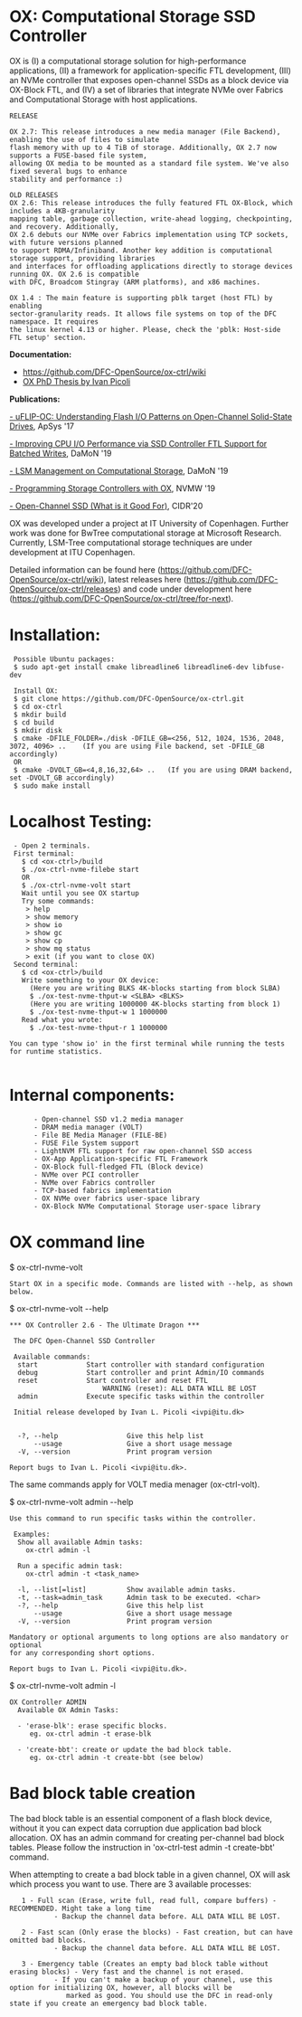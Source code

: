 # OX: Computational Storage SSD Controller

OX is (I) a computational storage solution for high-performance applications, (II) a framework for application-specific FTL development, (III) an NVMe controller that exposes open-channel SSDs as a block device via OX-Block FTL, and (IV) a set of libraries that integrate NVMe over Fabrics and Computational Storage with host applications.

```
RELEASE

OX 2.7: This release introduces a new media manager (File Backend), enabling the use of files to simulate
flash memory with up to 4 TiB of storage. Additionally, OX 2.7 now supports a FUSE-based file system,
allowing OX media to be mounted as a standard file system. We've also fixed several bugs to enhance
stability and performance :)

OLD RELEASES
OX 2.6: This release introduces the fully featured FTL OX-Block, which includes a 4KB-granularity
mapping table, garbage collection, write-ahead logging, checkpointing, and recovery. Additionally,
OX 2.6 debuts our NVMe over Fabrics implementation using TCP sockets, with future versions planned
to support RDMA/Infiniband. Another key addition is computational storage support, providing libraries
and interfaces for offloading applications directly to storage devices running OX. OX 2.6 is compatible
with DFC, Broadcom Stingray (ARM platforms), and x86 machines.

OX 1.4 : The main feature is supporting pblk target (host FTL) by enabling 
sector-granularity reads. It allows file systems on top of the DFC namespace. It requires 
the linux kernel 4.13 or higher. Please, check the 'pblk: Host-side FTL setup' section.
```

**Documentation:**  
- https://github.com/DFC-OpenSource/ox-ctrl/wiki  
- [OX PhD Thesis by Ivan Picoli](https://itu.dk/research/dfc-data/IvanPicoli-PhDThesis-08-Jul-19-final.pdf)

**Publications:**  

[- uFLIP-OC: Understanding Flash I/O Patterns on Open-Channel Solid-State Drives](https://dl.acm.org/citation.cfm?id=3124680.3124741), ApSys '17

[- Improving CPU I/O Performance via SSD Controller FTL Support for Batched Writes](https://dl.acm.org/citation.cfm?id=3329925), DaMoN '19

[- LSM Management on Computational Storage](https://dl.acm.org/citation.cfm?id=3329927), DaMoN '19

[- Programming Storage Controllers with OX](http://nvmw.ucsd.edu/nvmw2019-program/unzip/current/nvmw2019-final54.pdf), NVMW '19

[- Open-Channel SSD (What is it Good For)](http://cidrdb.org/cidr2020/papers/p17-picoli-cidr20.pdf), CIDR'20

OX was developed under a project at IT University of Copenhagen. Further work was done for BwTree computational storage at Microsoft Research. Currently, LSM-Tree computational storage techniques are under development at ITU Copenhagen.  

Detailed information can be found here (https://github.com/DFC-OpenSource/ox-ctrl/wiki), latest releases here (https://github.com/DFC-OpenSource/ox-ctrl/releases) and code under development here (https://github.com/DFC-OpenSource/ox-ctrl/tree/for-next).


# Installation:

```
 Possible Ubuntu packages:
 $ sudo apt-get install cmake libreadline6 libreadline6-dev libfuse-dev
 
 Install OX:
 $ git clone https://github.com/DFC-OpenSource/ox-ctrl.git
 $ cd ox-ctrl
 $ mkdir build
 $ cd build
 $ mkdir disk
 $ cmake -DFILE_FOLDER=./disk -DFILE_GB=<256, 512, 1024, 1536, 2048, 3072, 4096> ..    (If you are using File backend, set -DFILE_GB accordingly)
 OR
 $ cmake -DVOLT_GB=<4,8,16,32,64> ..   (If you are using DRAM backend, set -DVOLT_GB accordingly)
 $ sudo make install
```

# Localhost Testing:

```
 - Open 2 terminals.
 First terminal:
   $ cd <ox-ctrl>/build
   $ ./ox-ctrl-nvme-filebe start
   OR
   $ ./ox-ctrl-nvme-volt start
   Wait until you see OX startup
   Try some commands:
    > help
    > show memory
    > show io
    > show gc
    > show cp
    > show mq status
    > exit (if you want to close OX)
 Second terminal:
   $ cd <ox-ctrl>/build
   Write something to your OX device:
     (Here you are writing BLKS 4K-blocks starting from block SLBA)
     $ ./ox-test-nvme-thput-w <SLBA> <BLKS>
     (Here you are writing 1000000 4K-blocks starting from block 1)
     $ ./ox-test-nvme-thput-w 1 1000000
   Read what you wrote:
     $ ./ox-test-nvme-thput-r 1 1000000

You can type 'show io' in the first terminal while running the tests for runtime statistics.
   
```

# Internal components:

```
      - Open-channel SSD v1.2 media manager
      - DRAM media manager (VOLT)
      - File BE Media Manager (FILE-BE)
      - FUSE File System support
      - LightNVM FTL support for raw open-channel SSD access
      - OX-App Application-specific FTL Framework
      - OX-Block full-fledged FTL (Block device)
      - NVMe over PCI controller
      - NVMe over Fabrics controller
      - TCP-based fabrics implementation
      - OX NVMe over fabrics user-space library
      - OX-Block NVMe Computational Storage user-space library
```

# OX command line

$ ox-ctrl-nvme-volt <command>
```
Start OX in a specific mode. Commands are listed with --help, as shown below.
```
$ ox-ctrl-nvme-volt --help
```
*** OX Controller 2.6 - The Ultimate Dragon ***
 
 The DFC Open-Channel SSD Controller

 Available commands:
  start            Start controller with standard configuration
  debug            Start controller and print Admin/IO commands
  reset            Start controller and reset FTL
                       WARNING (reset): ALL DATA WILL BE LOST
  admin            Execute specific tasks within the controller
 
 Initial release developed by Ivan L. Picoli <ivpi@itu.dk>


  -?, --help                 Give this help list
      --usage                Give a short usage message
  -V, --version              Print program version

Report bugs to Ivan L. Picoli <ivpi@itu.dk>.

```
The same commands apply for VOLT media menager (ox-ctrl-volt).

$ ox-ctrl-nvme-volt admin --help
```
Use this command to run specific tasks within the controller.

 Examples:
  Show all available Admin tasks:
    ox-ctrl admin -l

  Run a specific admin task:
    ox-ctrl admin -t <task_name>

  -l, --list[=list]          Show available admin tasks.
  -t, --task=admin_task      Admin task to be executed. <char>
  -?, --help                 Give this help list
      --usage                Give a short usage message
  -V, --version              Print program version

Mandatory or optional arguments to long options are also mandatory or optional
for any corresponding short options.

Report bugs to Ivan L. Picoli <ivpi@itu.dk>.
```

$ ox-ctrl-nvme-volt admin -l
```
OX Controller ADMIN
  Available OX Admin Tasks: 

  - 'erase-blk': erase specific blocks.
     eg. ox-ctrl admin -t erase-blk

  - 'create-bbt': create or update the bad block table.
     eg. ox-ctrl admin -t create-bbt (see below)
```

# Bad block table creation
The bad block table is an essential component of a flash block device, without it you can expect data corruption due
application bad block allocation. OX has an admin command for creating per-channel bad block tables. Please follow the instruction in 'ox-ctrl-test admin -t create-bbt' command.

When attempting to create a bad block table in a given channel, OX will ask which process you want to use. There are 3 available processes:
``` 
   1 - Full scan (Erase, write full, read full, compare buffers) - RECOMMENDED. Might take a long time
           - Backup the channel data before. ALL DATA WILL BE LOST.
           
   2 - Fast scan (Only erase the blocks) - Fast creation, but can have omitted bad blocks.
           - Backup the channel data before. ALL DATA WILL BE LOST.
           
   3 - Emergency table (Creates an empty bad block table without erasing blocks) - Very fast and the channel is not erased.
           - If you can't make a backup of your channel, use this option for initializing OX, however, all blocks will be
              marked as good. You should use the DFC in read-only state if you create an emergency bad block table.
```
